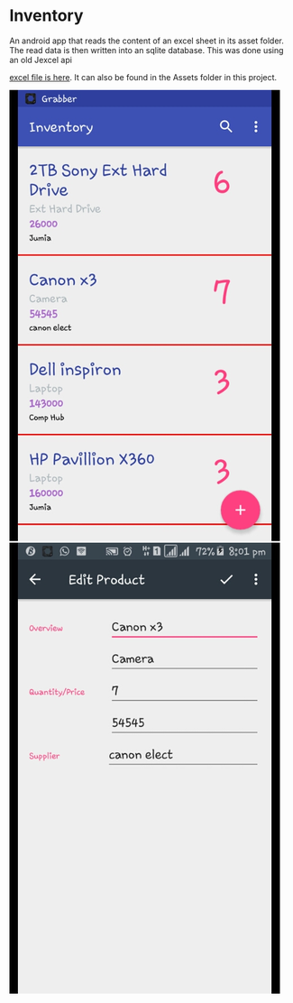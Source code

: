 # Inventory

An android app that reads the content of an excel sheet in its asset folder. The read data is then written into an sqlite database. This was done using an old Jexcel api

[excel file is here](https://github.com/lollykrown/Inventory/Inventory/app/main/Assets/products.xls). It can also be found in the Assets folder in this project.


![alt text](screenshots/1.png "MainActivity")<br/>  ![alt text](screenshots/2.png "EditorActivity")


